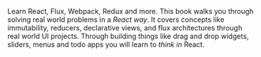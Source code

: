 Learn React, Flux, Webpack, Redux and more. This book walks you through solving real world problems in a _React way_. It covers concepts like immutability, reducers, declarative views, and flux architectures through real world UI projects. Through building things like drag and drop widgets, sliders, menus and todo apps you will learn to _think in_ React.
